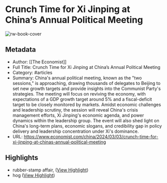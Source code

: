 # Crunch Time for Xi Jinping at China’s Annual Political Meeting

![rw-book-cover](https://readwise-assets.s3.amazonaws.com/media/uploaded_book_covers/profile_638688/20240309_CUP701.jpg)

## Metadata
- Author: [[The Economist]]
- Full Title: Crunch Time for Xi Jinping at China’s Annual Political Meeting
- Category: #articles
- Summary: China's annual political meeting, known as the "two sessions," is approaching, drawing thousands of delegates to Beijing to set new growth targets and provide insights into the Communist Party's strategies. The meeting will focus on reviving the economy, with expectations of a GDP growth target around 5% and a fiscal-deficit target to be closely monitored by markets. Amidst economic challenges and leadership scrutiny, the session will reveal China's crisis management efforts, Xi Jinping's economic agenda, and power dynamics within the leadership group. The event will also shed light on China's long-term plans, economic slogans, and credibility gap in policy delivery and leadership concentration under Xi's dominance.
- URL: https://www.economist.com/china/2024/03/03/crunch-time-for-xi-jinping-at-chinas-annual-political-meeting

## Highlights
- rubber-stamp affair, ([View Highlight](https://read.readwise.io/read/01hr4v2hp86h6t9msj1a1fwrpc))
- hog ([View Highlight](https://read.readwise.io/read/01hr5tcs9w2gdhhccjfmt6qfxn))
